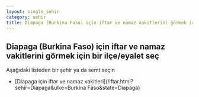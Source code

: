 ```yaml
---
layout: single_sehir
category: sehir
title: Diapaga (Burkina Faso) için iftar ve namaz vakitlerini görmek için bir ilçe/eyalet seç
---
```



## Diapaga (Burkina Faso) için iftar ve namaz vakitlerini görmek için bir ilçe/eyalet seç

Aşağıdaki listeden bir şehir ya da semt seçin


* [Diapaga için iftar ve namaz vakitleri](/iftar.html?sehir=Diapaga&ulke=Burkina Faso&state=Diapaga)
